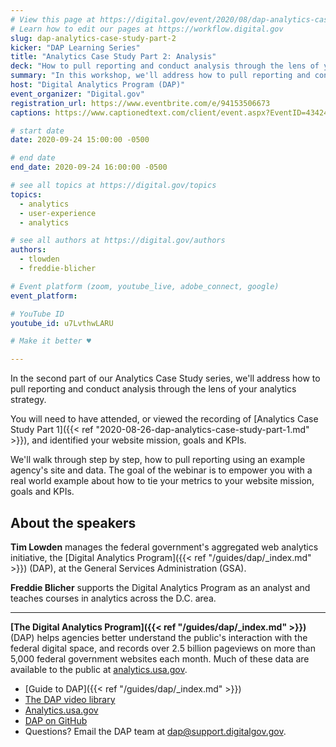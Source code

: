 ```yaml
---
# View this page at https://digital.gov/event/2020/08/dap-analytics-case-study-part-2
# Learn how to edit our pages at https://workflow.digital.gov
slug: dap-analytics-case-study-part-2
kicker: "DAP Learning Series"
title: "Analytics Case Study Part 2: Analysis"
deck: "How to pull reporting and conduct analysis through the lens of your analytics strategy."
summary: "In this workshop, we'll address how to pull reporting and conduct analysis through the lens of your analytics strategy."
host: "Digital Analytics Program (DAP)"
event_organizer: "Digital.gov"
registration_url: https://www.eventbrite.com/e/94153506673
captions: https://www.captionedtext.com/client/event.aspx?EventID=4342449&CustomerID=321

# start date
date: 2020-09-24 15:00:00 -0500

# end date
end_date: 2020-09-24 16:00:00 -0500

# see all topics at https://digital.gov/topics
topics:
  - analytics
  - user-experience
  - analytics

# see all authors at https://digital.gov/authors
authors:
  - tlowden
  - freddie-blicher

# Event platform (zoom, youtube_live, adobe_connect, google)
event_platform:

# YouTube ID
youtube_id: u7LvthwLARU

# Make it better ♥

---
```


In the second part of our Analytics Case Study series, we'll address how to pull reporting and conduct analysis through the lens of your analytics strategy.

You will need to have attended, or viewed the recording of [Analytics Case Study Part 1]({{< ref "2020-08-26-dap-analytics-case-study-part-1.md" >}}), and identified your website mission, goals and KPIs.

We'll walk through step by step, how to pull reporting using an example agency's site and data. The goal of the webinar is to empower you with a real world example about how to tie your metrics to your website mission, goals and KPIs.


## About the speakers

**Tim Lowden** manages the federal government's aggregated web analytics initiative, the [Digital Analytics Program]({{< ref "/guides/dap/_index.md" >}}) (DAP), at the General Services Administration (GSA).

**Freddie Blicher** supports the Digital Analytics Program as an analyst and teaches courses in analytics across the D.C. area.

---

**[The Digital Analytics Program]({{< ref "/guides/dap/_index.md" >}})** (DAP) helps agencies better understand the public's interaction with the federal digital space, and records over 2.5 billion pageviews on more than 5,000 federal government websites each month. Much of these data are available to the public at [analytics.usa.gov](https://analytics.usa.gov).

- [Guide to DAP]({{< ref "/guides/dap/_index.md" >}})
- [The DAP video library](https://www.youtube.com/playlist?list=PLd9b-GuOJ3nFwlyvLFUtmDpYFKezhot8P)
- [Analytics.usa.gov](https://analytics.usa.gov/)
- [DAP on GitHub](https://github.com/digital-analytics-program/gov-wide-code)
- Questions? Email the DAP team at  [dap@support.digitalgov.gov](mailto:dap@support.digitalgov.gov).
